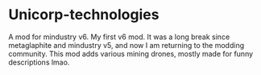 # Unicorp-technologies
A mod for mindustry v6.
My first v6 mod. It was a long break since metaglaphite and mindustry v5, and now I am returning to the modding community.
This mod adds various mining drones, mostly made for funny descriptions lmao.
